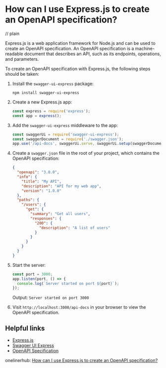 # How can I use Express.js to create an OpenAPI specification?
// plain

Express.js is a web application framework for Node.js and can be used to create an OpenAPI specification. An OpenAPI specification is a machine-readable document that describes an API, such as its endpoints, operations, and parameters.

To create an OpenAPI specification with Express.js, the following steps should be taken:

1. Install the `swagger-ui-express` package:
    ```
    npm install swagger-ui-express
    ```

2. Create a new Express.js app:
    ```js
    const express = require('express');
    const app = express();
    ```

3. Add the `swagger-ui-express` middleware to the app:
    ```js
    const swaggerUi = require('swagger-ui-express');
    const swaggerDocument = require('./swagger.json');
    app.use('/api-docs', swaggerUi.serve, swaggerUi.setup(swaggerDocument));
    ```

4. Create a `swagger.json` file in the root of your project, which contains the OpenAPI specification:
    ```json
    {
      "openapi": "3.0.0",
      "info": {
        "title": "My API",
        "description": "API for my web app",
        "version": "1.0.0"
      },
      "paths": {
        "/users": {
          "get": {
            "summary": "Get all users",
            "responses": {
              "200": {
                "description": "A list of users"
              }
            }
          }
        }
      }
    }
    ```

5. Start the server:
    ```js
    const port = 3000;
    app.listen(port, () => {
      console.log(`Server started on port ${port}`);
    });
    ```
    Output: `Server started on port 3000`

6. Visit `http://localhost:3000/api-docs` in your browser to view the OpenAPI specification.

## Helpful links
- [Express.js](https://expressjs.com/)
- [Swagger UI Express](https://www.npmjs.com/package/swagger-ui-express)
- [OpenAPI Specification](https://github.com/OAI/OpenAPI-Specification)

onelinerhub: [How can I use Express.js to create an OpenAPI specification?](https://onelinerhub.com/expressjs/how-can-i-use-express-js-to-create-an-openapi-specification)